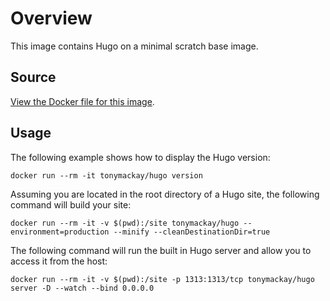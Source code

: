 # Overview
This image contains Hugo on a minimal scratch base image.

## Source
[View the Docker file for this image][dockerfile].

## Usage
The following example shows how to display the Hugo version:

```
docker run --rm -it tonymackay/hugo version
```

Assuming you are located in the root directory of a Hugo site, the following command will build your site:

```
docker run --rm -it -v $(pwd):/site tonymackay/hugo --environment=production --minify --cleanDestinationDir=true
```

The following command will run the built in Hugo server and allow you to access it from the host:

```
docker run --rm -it -v $(pwd):/site -p 1313:1313/tcp tonymackay/hugo server -D --watch --bind 0.0.0.0
```

[dockerfile]: Dockerfile
